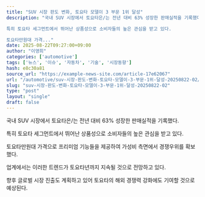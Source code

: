 ```yaml
---
title: "SUV 시장 판도 변화, 토요타 모델이 3 부문 1위 달성"
description: "국내 SUV 시장에서 토요타은/는 전년 대비 63% 성장한 판매실적을 기록했다.

특히 토요타 세그먼트에서 뛰어난 상품성으로 소비자들의 높은 관심을 받고 있다.

토요타만원대 가격..."
date: 2025-08-22T09:27:00+09:00
author: "이영희"
categories: ['automotive']
tags: ['뉴스', '이슈', '자동차', '기술', '시장동향']
hash: e8c30a81
source_url: "https://example-news-site.com/article-17e62067"
url: "/automotive/suv-시장-판도-변화-토요타-모델이-3-부문-1위-달성-20250822-02/"
slug: "suv-시장-판도-변화-토요타-모델이-3-부문-1위-달성-20250822-02"
type: "post"
layout: "single"
draft: false
---
```


국내 SUV 시장에서 토요타은/는 전년 대비 63% 성장한 판매실적을 기록했다.

특히 토요타 세그먼트에서 뛰어난 상품성으로 소비자들의 높은 관심을 받고 있다.

토요타만원대 가격으로 프리미엄 기능들을 제공하여 가성비 측면에서 경쟁우위를 확보했다.

업계에서는 이러한 트렌드가 토요타년까지 지속될 것으로 전망하고 있다.

향후 글로벌 시장 진출도 계획하고 있어 토요타의 해외 경쟁력 강화에도 기여할 것으로 예상된다.
